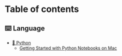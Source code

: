 # Table of contents

## ⌨️ Language

* [🐍 Python](README.md)
  * [Getting Started with Python Notebooks on Mac](language/python/getting-started-with-python-notebooks-on-mac.md)

